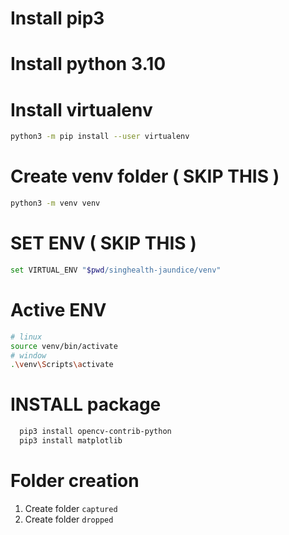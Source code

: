 # Install pip3 
# Install python 3.10

# Install virtualenv
```sh
python3 -m pip install --user virtualenv
```

# Create venv folder ( SKIP THIS )
```sh
python3 -m venv venv
```

# SET ENV ( SKIP THIS )
```sh
set VIRTUAL_ENV "$pwd/singhealth-jaundice/venv"
```

# Active ENV 
```sh
# linux
source venv/bin/activate 
# window
.\venv\Scripts\activate
```

# INSTALL package
```sh
  pip3 install opencv-contrib-python
  pip3 install matplotlib
```

# Folder creation
1. Create folder `captured`
2. Create folder `dropped`